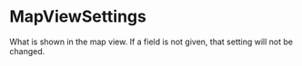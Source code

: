 # MapViewSettings

What is shown in the map view. If a field is not given, that setting will not be changed.

